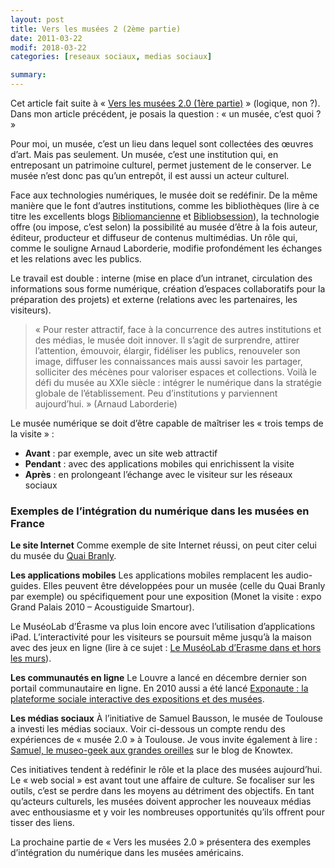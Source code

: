 ```yaml
---
layout: post
title: Vers les musées 2 (2ème partie)
date: 2011-03-22
modif: 2018-03-22
categories: [reseaux sociaux, medias sociaux]

summary:
---
```


Cet article fait suite à « [Vers les musées 2.0 (1ère partie)](vers-les-musees-2-0-1ere-partie.html "Vers les musées 2.0 (1ère partie)") » (logique, non ?). Dans mon article précédent, je posais la question : « un musée, c’est quoi ? »

Pour moi, un musée, c’est un lieu dans lequel sont collectées des œuvres d’art. Mais pas seulement. Un musée, c’est une institution qui, en entreposant un patrimoine culturel, permet justement de le conserver. Le musée n’est donc pas qu’un entrepôt, il est aussi un acteur culturel.

Face aux technologies numériques, le musée doit se redéfinir. De la même manière que le font d’autres institutions, comme les bibliothèques (lire à ce titre les excellents blogs [Bibliomancienne](http://bibliomancienne.wordpress.com/) et [Bibliobsession](http://www.bibliobsession.net/)), la technologie offre (ou impose, c’est selon) la possibilité au musée d’être à la fois auteur, éditeur, producteur et diffuseur de contenus multimédias. Un rôle qui, comme le souligne Arnaud Laborderie, modifie profondément les échanges et les relations avec les publics.

Le travail est double : interne (mise en place d’un intranet, circulation des informations sous forme numérique, création d’espaces collaboratifs pour la préparation des projets) et externe (relations avec les partenaires, les visiteurs).

> « Pour rester attractif, face à la concurrence des autres institutions et des médias, le musée doit innover. Il s’agit de surprendre, attirer l’attention, émouvoir, élargir, fidéliser les publics, renouveler son image, diffuser les connaissances mais aussi savoir les partager, solliciter des mécènes pour valoriser espaces et collections. Voilà le défi du musée au XXIe siècle : intégrer le numérique dans la stratégie globale de l’établissement. Peu d’institutions y parviennent aujourd’hui. » (Arnaud Laborderie)

Le musée numérique se doit d’être capable de maîtriser les « trois temps de la visite » :
- **Avant** : par exemple, avec un site web attractif
- **Pendant** : avec des applications mobiles qui enrichissent la visite
- **Après** : en prolongeant l’échange avec le visiteur sur les réseaux sociaux

### Exemples de l’intégration du numérique dans les musées en France

**Le site Internet**
Comme exemple de site Internet réussi, on peut citer celui du musée du [Quai Branly](http://www.quaibranly.fr/).

**Les applications mobiles**
Les applications mobiles remplacent les audio-guides. Elles peuvent être développées pour un musée (celle du Quai Branly par exemple) ou spécifiquement pour une exposition (Monet la visite : expo Grand Palais 2010 – Acoustiguide Smartour).

Le MuséoLab d’Érasme va plus loin encore avec l’utilisation d’applications iPad. L’interactivité pour les visiteurs se poursuit même jusqu’à la maison avec des jeux en ligne (lire à ce sujet : [Le MuséoLab d’Erasme dans et hors les murs](http://www.knowtex.com/blog/le-museolab-d’erasme-dans-et-hors-les-murs/)).

**Les communautés en ligne**
Le Louvre a lancé en décembre dernier son portail communautaire en ligne. En 2010 aussi a été lancé [Exponaute : la plateforme sociale interactive des expositions et des musées](exponaute-la-plateforme-sociale-interactive-des-expositions-et-des-musees.html).

**Les médias sociaux**
À l’initiative de Samuel Bausson, le musée de Toulouse a investi les médias sociaux. Voir ci-dessous un compte rendu des expériences de « musée 2.0 » à Toulouse. Je vous invite également à lire : [Samuel, le museo-geek aux grandes oreilles](http://www.knowtex.com/blog/samuel-le-museo-geek-aux-grandes-oreilles/) sur le blog de Knowtex.

Ces initiatives tendent à redéfinir le rôle et la place des musées aujourd’hui. Le « web social » est avant tout une affaire de culture. Se focaliser sur les outils, c’est se perdre dans les moyens au détriment des objectifs. En tant qu’acteurs culturels, les musées doivent approcher les nouveaux médias avec enthousiasme et y voir les nombreuses opportunités qu’ils offrent pour tisser des liens.

La prochaine partie de « Vers les musées 2.0 » présentera des exemples d’intégration du numérique dans les musées américains.
